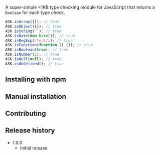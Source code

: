 
A super-simple &lt;1KB type checking module for JavaScript that returns a `Boolean` for each type check.

```js
ASK.isArray([]); // true
ASK.isObject({}); // true
ASK.isString(''); // true
ASK.isDate(new Date()); // true
ASK.isRegExp(/test/i); // true
ASK.isFunction(function () {}); // true
ASK.isBoolean(true); // true
ASK.isNumber(1); // true
ASK.isNull(null); // true
ASK.isUndefined(); // true
```

## Installing with npm

## Manual installation

## Contributing

## Release history

- 1.0.0
  - Initial release
